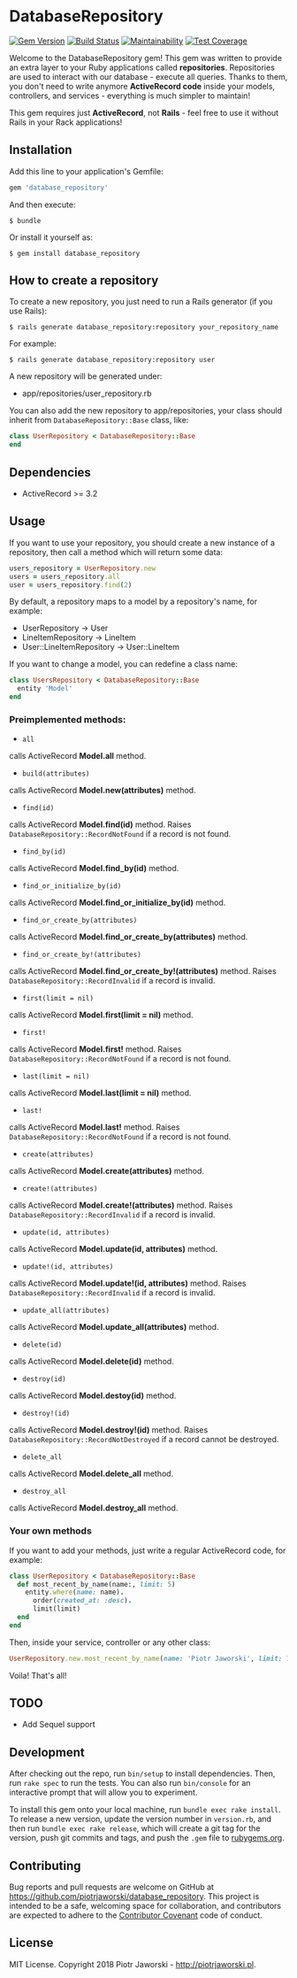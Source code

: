 # DatabaseRepository

[![Gem Version](https://badge.fury.io/rb/database_repository.svg)](https://badge.fury.io/rb/database_repository)
[![Build Status](https://travis-ci.org/piotrjaworski/database_repository.svg?branch=master)](https://travis-ci.org/piotrjaworski/database_repository)
[![Maintainability](https://api.codeclimate.com/v1/badges/c4b1e02d0a40e9576cea/maintainability)](https://codeclimate.com/github/piotrjaworski/database_repository/maintainability)
[![Test Coverage](https://api.codeclimate.com/v1/badges/c4b1e02d0a40e9576cea/test_coverage)](https://codeclimate.com/github/piotrjaworski/database_repository/test_coverage)

Welcome to the DatabaseRepository gem!
This gem was written to provide an extra layer to your Ruby applications called **repositories**.
Repositories are used to interact with our database - execute all queries.
Thanks to them, you don't need to write anymore **ActiveRecord code** inside your models, controllers, and services - everything is much simpler to maintain!

This gem requires just **ActiveRecord**, not **Rails** - feel free to use it without Rails in your Rack applications!

## Installation

Add this line to your application's Gemfile:

```ruby
gem 'database_repository'
```

And then execute:

    $ bundle

Or install it yourself as:

    $ gem install database_repository

## How to create a repository

To create a new repository, you just need to run a Rails generator (if you use Rails):

    $ rails generate database_repository:repository your_repository_name

For example:

    $ rails generate database_repository:repository user

A new repository will be generated under:
- app/repositories/user_repository.rb

You can also add the new repository to app/repositories, your class should inherit from `DatabaseRepository::Base` class, like:
```ruby
class UserRepository < DatabaseRepository::Base
end
```

## Dependencies

- ActiveRecord >= 3.2

## Usage

If you want to use your repository, you should create a new instance of a repository, then call a method which will return some data:
```ruby
users_repository = UserRepository.new
users = users_repository.all
user = users_repository.find(2)
```

By default, a repository maps to a model by a repository's name, for example:
- UserRepository -> User
- LineItemRepository -> LineItem
- User::LineItemRepository -> User::LineItem

If you want to change a model, you can redefine a class name:
```ruby
class UsersRepository < DatabaseRepository::Base
  entity 'Model'
end
```

### Preimplemented methods:
- `all`

calls ActiveRecord **Model.all** method.

- `build(attributes)`

calls ActiveRecord **Model.new(attributes)** method.

- `find(id)`

calls ActiveRecord **Model.find(id)** method.
Raises `DatabaseRepository::RecordNotFound` if a record is not found.

- `find_by(id)`

calls ActiveRecord **Model.find_by(id)** method.

- `find_or_initialize_by(id)`

calls ActiveRecord **Model.find_or_initialize_by(id)** method.

- `find_or_create_by(attributes)`

calls ActiveRecord **Model.find_or_create_by(attributes)** method.

- `find_or_create_by!(attributes)`

calls ActiveRecord **Model.find_or_create_by!(attributes)** method. Raises `DatabaseRepository::RecordInvalid` if a record is invalid.

- `first(limit = nil)`

calls ActiveRecord **Model.first(limit = nil)** method.

- `first!`

calls ActiveRecord **Model.first!** method.
Raises `DatabaseRepository::RecordNotFound` if a record is not found.

- `last(limit = nil)`

calls ActiveRecord **Model.last(limit = nil)** method.

- `last!`

calls ActiveRecord **Model.last!** method.
Raises `DatabaseRepository::RecordNotFound` if a record is not found.

- `create(attributes)`

calls ActiveRecord **Model.create(attributes)** method.

- `create!(attributes)`

calls ActiveRecord **Model.create!(attributes)** method.
Raises `DatabaseRepository::RecordInvalid` if a record is invalid.

- `update(id, attributes)`

calls ActiveRecord **Model.update(id, attributes)** method.

- `update!(id, attributes)`

calls ActiveRecord **Model.update!(id, attributes)** method.
Raises `DatabaseRepository::RecordInvalid` if a record is invalid.

- `update_all(attributes)`

calls ActiveRecord **Model.update_all(attributes)** method.

- `delete(id)`

calls ActiveRecord **Model.delete(id)** method.

- `destroy(id)`

calls ActiveRecord **Model.destoy(id)** method.

- `destroy!(id)`

calls ActiveRecord **Model.destroy!(id)** method.
Raises `DatabaseRepository::RecordNotDestroyed` if a record cannot be destroyed.

- `delete_all`

calls ActiveRecord **Model.delete_all** method.

- `destroy_all`

calls ActiveRecord **Model.destroy_all** method.

### Your own methods

If you want to add your methods, just write a regular ActiveRecord code, for example:
```ruby
class UserRepository < DatabaseRepository::Base
  def most_recent_by_name(name:, limit: 5)
    entity.where(name: name).
      order(created_at: :desc).
      limit(limit)
  end
end
```

Then, inside your service, controller or any other class:
```ruby
UserRepository.new.most_recent_by_name(name: 'Piotr Jaworski', limit: 10)
```

Voila! That's all!

## TODO

- Add Sequel support

## Development

After checking out the repo, run `bin/setup` to install dependencies. Then, run `rake spec` to run the tests. You can also run `bin/console` for an interactive prompt that will allow you to experiment.

To install this gem onto your local machine, run `bundle exec rake install`. To release a new version, update the version number in `version.rb`, and then run `bundle exec rake release`, which will create a git tag for the version, push git commits and tags, and push the `.gem` file to [rubygems.org](https://rubygems.org).

## Contributing

Bug reports and pull requests are welcome on GitHub at https://github.com/piotrjaworski/database_repository. This project is intended to be a safe, welcoming space for collaboration, and contributors are expected to adhere to the [Contributor Covenant](http://contributor-covenant.org) code of conduct.

## License
MIT License. Copyright 2018 Piotr Jaworski - http://piotrjaworski.pl.
